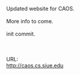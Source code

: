 Updated website for CAOS. <br />
<br />
More info to come.<br />
<br />
init commit.<br />
<br />
<br />
<br />
URL: <br />
http://caos.cs.siue.edu<br />
<br />